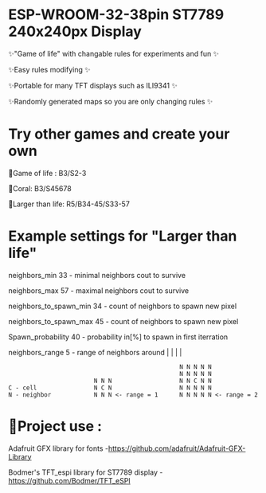 # ESP-WROOM-32-38pin ST7789 240x240px Display

✨"Game of life" with changable rules for experiments and fun ✨

✨Easy rules modifying ✨

✨Portable for many TFT displays such as ILI9341 ✨

✨Randomly generated maps so you are only changing rules ✨
# Try other games and create your own
💎Game of life : B3/S2-3

💎Coral: B3/S45678

💎Larger than life: R5/B34-45/S33-57

# Example settings for "Larger than life"

 neighbors_min     33 - minimal neighbors cout to survive 
 
 neighbors_max     57 - maximal neighbors cout to survive
 
 neighbors_to_spawn_min 34 - count of neighbors to spawn new pixel
 
 neighbors_to_spawn_max 45 - count of neighbors to spawn new pixel
 
 Spawn_probability 40 - probability in[%] to spawn in first iterration 
 
 neighbors_range   5 - range of neighbors around | | | |
 
                                                    N N N N N
                                                    N N N N N
                            N N N                   N N C N N      
    C - cell                N C N                   N N N N N
    N - neighbor            N N N <- range = 1      N N N N N <- range = 2



 

# 🎉Project use :

Adafruit GFX library for fonts -https://github.com/adafruit/Adafruit-GFX-Library

Bodmer's TFT_espi library for ST7789 display -https://github.com/Bodmer/TFT_eSPI
